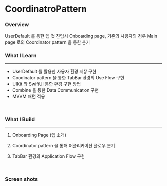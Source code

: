 # CoordinatroPattern

### Overview

UserDefault 를 통한 앱 첫 진입시 Onboarding page, 기존의 사용자의 경우 Main page 로의 Coordinator pattern 을 통한 분기 
<br>

### What I Learn
---
* UserDefault 를 활용한 사용자 환경 저장 구현
* Coodinator pattern 을 통한 TabBar 환경의 Use Flow 구현
* UIKit 와 SwiftUI 통합 환경 구현 방법
* Combine 을 통한 Data Communication 구현
* MVVM 패턴 적용

<br>

### What I Build
---
1. Onboarding Page (앱 소개)

2. Coordinator pattern 을 통해 어플리케이션 플로우 분기

3. TabBar 환경의 Application Flow 구현

<br>

### Screen shots

